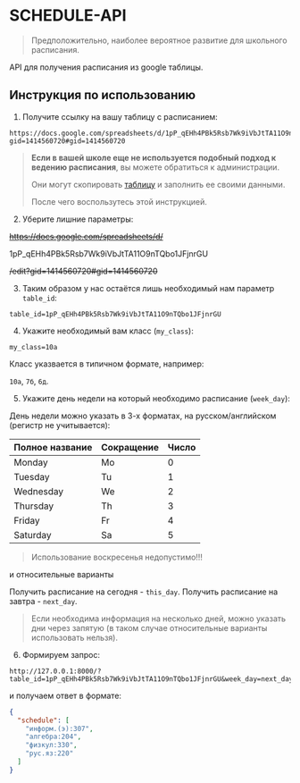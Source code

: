 # SCHEDULE-API

> Предположительно, наиболее вероятное развитие для школьного расписания.

API для получения расписания из google таблицы.

## Инструкция по использованию

1. Получите ссылку на вашу таблицу с расписанием:

```
https://docs.google.com/spreadsheets/d/1pP_qEHh4PBk5Rsb7Wk9iVbJtTA11O9nTQbo1JFjnrGU/edit?gid=1414560720#gid=1414560720
```

> **Если в вашей школе еще не используется подобный подход к ведению расписания**, вы можете обратиться к администрации.
> 
> Они могут скопировать [таблицу](https://docs.google.com/spreadsheets/d/1pP_qEHh4PBk5Rsb7Wk9iVbJtTA11O9nTQbo1JFjnrGU) и заполнить ее своими данными.
>
> После чего воспользутесь этой инструкцией.


2. Уберите лишние параметры:

~~https://docs.google.com/spreadsheets/d/~~

1pP_qEHh4PBk5Rsb7Wk9iVbJtTA11O9nTQbo1JFjnrGU

~~/edit?gid=1414560720#gid=1414560720~~

3. Таким образом у нас остаётся лишь необходимый нам параметр `table_id`:

```
table_id=1pP_qEHh4PBk5Rsb7Wk9iVbJtTA11O9nTQbo1JFjnrGU
```

4. Укажите необходимый вам класс (`my_class`):

```
my_class=10а
```

Класс указвается в типичном формате, например:

`10а`, `7б`, `6д`.

5. Укажите день недели на который необходимо расписание (`week_day`):

День недели можно указать в 3-х форматах, на русском/английском (регистр не учитывается):

| Полное название | Сокращение | Число |
| --------------- | ---------- | ----- |
| Monday          | Mo         | 0     |
| Tuesday         | Tu         | 1     |
| Wednesday       | We         | 2     |
| Thursday        | Th         | 3     |
| Friday          | Fr         | 4     |
| Saturday        | Sa         | 5     |

> Использование воскресенья недопустимо!!!

и относительные варианты

Получить расписание на сегодня - `this_day`.
Получить расписание на завтра - `next_day`.

> Если необходима информация на несколько дней, можно указать дни через запятую (в таком случае относительные варианты использовать нельзя).

6. Формируем запрос:

```
http://127.0.0.1:8000/?table_id=1pP_qEHh4PBk5Rsb7Wk9iVbJtTA11O9nTQbo1JFjnrGU&week_day=next_day&my_class=10а
```

и получаем ответ в формате:

```json
{
  "schedule": [
    "информ.(э):307",
    "алгебра:204",
    "физкул:330",
    "рус.яз:220"
  ]
}
```
